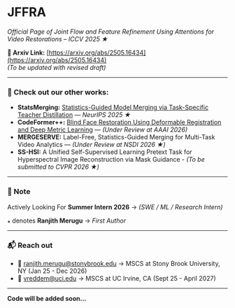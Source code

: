 # JFFRA  
*Official Page of Joint Flow and Feature Refinement Using Attentions for Video Restorations – ICCV 2025 ★* 

**📄 Arxiv Link:** [https://arxiv.org/abs/2505.16434](https://arxiv.org/abs/2505.16434)  
*(To be updated with revised draft)*  

---

### 🔬 Check out our other works:

- **StatsMerging:** [Statistics-Guided Model Merging via Task-Specific Teacher Distillation](https://arxiv.org/abs/2506.04567) — *NeurIPS 2025 ★*  
- **CodeFormer++:** [Blind Face Restoration Using Deformable Registration and Deep Metric Learning](https://arxiv.org/abs/2510.04410) — *(Under Review at AAAI 2026)*  
- **MERGESERVE:** Label-Free, Statistics-Guided Merging for Multi-Task Video Analytics — *(Under Review at NSDI 2026 ★)*
- **SS-HSI:** A Unified Self-Supervised Learning Pretext Task for Hyperspectral Image
Reconstruction via Mask Guidance - *(To be submitted to CVPR 2026 ★)*
---

### 🧠 Note  
Actively Looking For **Summer Intern 2026** → *(SWE / ML / Research Intern)*  

`★` denotes **Ranjith Merugu** → *First Author*  

---

### 📬 Reach out  
- 📧 [ranjith.merugu@stonybrook.edu](mailto:ranjith.merugu@stonybrook.edu)  -> MSCS at Stony Brook University, NY (Jan 25 - Dec 2026) 
- 📧 [vreddem@uci.edu](mailto:vreddem@uci.edu)  -> MSCS at UC Irvine, CA (Sept 25 - April 2027)

---

**Code will be added soon...**
